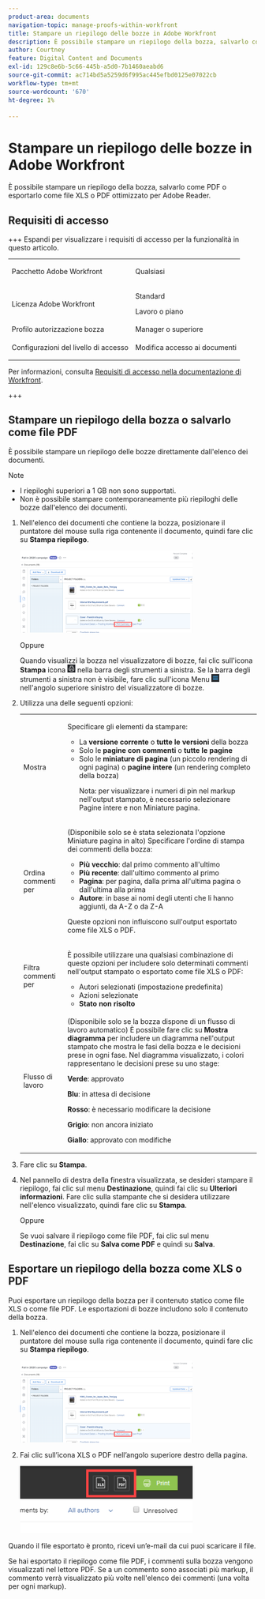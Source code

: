 ```yaml
---
product-area: documents
navigation-topic: manage-proofs-within-workfront
title: Stampare un riepilogo delle bozze in Adobe Workfront
description: È possibile stampare un riepilogo della bozza, salvarlo come PDF o esportarlo come file XLS o PDF ottimizzato per Adobe Reader.
author: Courtney
feature: Digital Content and Documents
exl-id: 129c8e6b-5c66-445b-a5d0-7b1460aeabd6
source-git-commit: ac714bd5a5259d6f995ac445efbd0125e07022cb
workflow-type: tm+mt
source-wordcount: '670'
ht-degree: 1%

---
```


# Stampare un riepilogo delle bozze in Adobe Workfront

È possibile stampare un riepilogo della bozza, salvarlo come PDF o esportarlo come file XLS o PDF ottimizzato per Adobe Reader.

## Requisiti di accesso

+++ Espandi per visualizzare i requisiti di accesso per la funzionalità in questo articolo.

<table style="table-layout:auto"> 
 <col> 
 <col> 
 <tbody> 
  <tr> 
   <td role="rowheader">Pacchetto Adobe Workfront</td> 
   <td> <p>Qualsiasi</p> </td> 
  </tr> 
  <tr> 
   <td role="rowheader">Licenza Adobe Workfront</td> 
   <td> 
   <p>Standard</p>
   <p>Lavoro o piano</p>
    </td> 
  </tr> 
  <tr> 
   <td role="rowheader">Profilo autorizzazione bozza </td> 
   <td>Manager o superiore</td> 
  </tr> 
  <tr> 
   <td role="rowheader">Configurazioni del livello di accesso</td> 
   <td> <p>Modifica accesso ai documenti</p> </td> 
  </tr> 
 </tbody> 
</table>

Per informazioni, consulta [Requisiti di accesso nella documentazione di Workfront](/help/quicksilver/administration-and-setup/add-users/access-levels-and-object-permissions/access-level-requirements-in-documentation.md).

+++

## Stampare un riepilogo della bozza o salvarlo come file PDF

È possibile stampare un riepilogo delle bozze direttamente dall&#39;elenco dei documenti.

>[!NOTE]
>
>* I riepiloghi superiori a 1 GB non sono supportati.
>* Non è possibile stampare contemporaneamente più riepiloghi delle bozze dall&#39;elenco dei documenti.

1. Nell&#39;elenco dei documenti che contiene la bozza, posizionare il puntatore del mouse sulla riga contenente il documento, quindi fare clic su **Stampa riepilogo**.

   ![proof_printsummary.png](assets/proof-printsummary-350x166.png)

   Oppure

   Quando visualizzi la bozza nel visualizzatore di bozze, fai clic sull&#39;icona **Stampa** icona ![Stampa](assets/print-icon-in-pv.png) nella barra degli strumenti a sinistra. Se la barra degli strumenti a sinistra non è visibile, fare clic sull&#39;icona Menu ![icona Menu](assets/menu-icon-in-pv.png) nell&#39;angolo superiore sinistro del visualizzatore di bozze.

1. Utilizza una delle seguenti opzioni:

   <table style="table-layout:auto"> 
    <col> 
    <col> 
    <tbody> 
     <tr> 
      <td role="rowheader">Mostra</td> 
      <td> <p>Specificare gli elementi da stampare:</p> 
       <ul> 
        <li>La <strong>versione corrente</strong> o <strong>tutte le versioni</strong> della bozza</li> 
        <li>Solo le <strong>pagine con commenti</strong> o <strong>tutte le pagine</strong></li> 
        <li>Solo le <strong>miniature di pagina</strong> (un piccolo rendering di ogni pagina) o <strong>pagine intere</strong> (un rendering completo della bozza)<br></li> 
        <p>Nota: per visualizzare i numeri di pin nel markup nell'output stampato, è necessario selezionare Pagine intere e non Miniature pagina. </p> 
       </ul> </td> 
     </tr> 
     <tr> 
      <td role="rowheader">Ordina commenti per</td> 
      <td> <p>(Disponibile solo se è stata selezionata l'opzione Miniature pagina in alto) Specificare l'ordine di stampa dei commenti della bozza:</p> 
       <ul> 
        <li><strong>Più vecchio</strong>: dal primo commento all'ultimo</li> 
        <li><strong>Più recente</strong>: dall'ultimo commento al primo</li> 
        <li><strong>Pagina</strong>: per pagina, dalla prima all'ultima pagina o dall'ultima alla prima</li> 
        <li><strong>Autore</strong>: in base ai nomi degli utenti che li hanno aggiunti, da A-Z o da Z-A</li> 
       </ul> <p>Queste opzioni non influiscono sull'output esportato come file XLS o PDF.</p> </td> 
     </tr> 
     <tr> 
      <td role="rowheader">Filtra commenti per</td> 
      <td> <p>È possibile utilizzare una qualsiasi combinazione di queste opzioni per includere solo determinati commenti nell'output stampato o esportato come file XLS o PDF:</p> 
       <ul> 
        <li>Autori selezionati (impostazione predefinita)</li> 
        <li>Azioni selezionate</li> 
        <li><strong>Stato non risolto</strong></li> 
       </ul> </td> 
     </tr> 
     <tr> 
      <td role="rowheader">Flusso di lavoro</td> 
      <td> <p>(Disponibile solo se la bozza dispone di un flusso di lavoro automatico) È possibile fare clic su <strong>Mostra diagramma</strong> per includere un diagramma nell'output stampato che mostra le fasi della bozza e le decisioni prese in ogni fase. Nel diagramma visualizzato, i colori rappresentano le decisioni prese su uno stage:</p> <p><strong>Verde</strong>: approvato</p> <p><strong>Blu</strong>: in attesa di decisione</p> <p><strong>Rosso</strong>: è necessario modificare la decisione</p> <p><strong>Grigio</strong>: non ancora iniziato</p> <p><strong>Giallo</strong>: approvato con modifiche</p> </td> 
     </tr> 
    </tbody> 
   </table>

1. Fare clic su **Stampa**.
1. Nel pannello di destra della finestra visualizzata, se desideri stampare il riepilogo, fai clic sul menu **Destinazione**, quindi fai clic su **Ulteriori informazioni**. Fare clic sulla stampante che si desidera utilizzare nell&#39;elenco visualizzato, quindi fare clic su **Stampa**.

   Oppure

   Se vuoi salvare il riepilogo come file PDF, fai clic sul menu **Destinazione**, fai clic su **Salva come PDF** e quindi su **Salva**.

## Esportare un riepilogo della bozza come XLS o PDF

Puoi esportare un riepilogo della bozza per il contenuto statico come file XLS o come file PDF. Le esportazioni di bozze includono solo il contenuto della bozza.

1. Nell&#39;elenco dei documenti che contiene la bozza, posizionare il puntatore del mouse sulla riga contenente il documento, quindi fare clic su **Stampa riepilogo**.

   ![proof_printsummary.png](assets/proof-printsummary-350x166.png)

1. Fai clic sull’icona XLS o PDF nell’angolo superiore destro della pagina.

   ![Icona PDF XLS](assets/xls-pdf-icons-350x136.png)

Quando il file esportato è pronto, ricevi un’e-mail da cui puoi scaricare il file.

Se hai esportato il riepilogo come file PDF, i commenti sulla bozza vengono visualizzati nel lettore PDF. Se a un commento sono associati più markup, il commento verrà visualizzato più volte nell&#39;elenco dei commenti (una volta per ogni markup).
